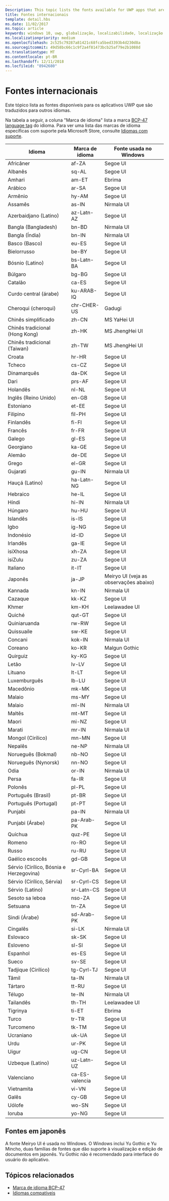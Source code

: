 ```yaml
---
Description: This topic lists the fonts available for UWP apps that are localized into languages other than U.S. English.
title: Fontes internacionais
template: detail.hbs
ms.date: 11/02/2017
ms.topic: article
keywords: windows 10, uwp, globalização, localizabilidade, localização
ms.localizationpriority: medium
ms.openlocfilehash: 2c525c79287a81421c68fca5bed3393b4d230d8a
ms.sourcegitcommit: 49d58bc66c1c9f2a4f81473bcb25af79e2b1088d
ms.translationtype: MT
ms.contentlocale: pt-BR
ms.lasthandoff: 12/11/2018
ms.locfileid: "8942680"
---
```

# <a name="international-fonts"></a>Fontes internacionais

Este tópico lista as fontes disponíveis para os aplicativos UWP que são traduzidos para outros idiomas.

Na tabela a seguir, a coluna "Marca de idioma" lista a marca [BCP-47 language tag](http://go.microsoft.com/fwlink/p/?linkid=227302) do idioma. Para ver uma lista das marcas de idioma específicas com suporte pela Microsoft Store, consulte [Idiomas com suporte](../../publish/supported-languages.md).

| Idioma | Marca de idioma | Fonte usada no Windows |
| --------- | ----------- | -------------------- |
| Africâner | af-ZA | Segoe UI |
| Albanês | sq-AL | Segoe UI |
| Amhari | am-ET | Ebrima |
| Arábico | ar-SA | Segoe UI |
| Armênio | hy-AM | Segoe UI |
| Assamês | as-IN | Nirmala UI |
| Azerbaidjano (Latino) | az-Latn-AZ | Segoe UI |
| Bangla (Bangladesh) | bn-BD | Nirmala UI |
| Bangla (Índia) | bn-IN | Nirmala UI |
| Basco (Basco) | eu-ES | Segoe UI |
| Bielorrusso | be-BY | Segoe UI |
| Bósnio (Latino) | bs-Latn-BA | Segoe UI |
| Búlgaro | bg-BG | Segoe UI |
| Catalão | ca-ES | Segoe UI |
| Curdo central (árabe) | ku-ARAB-IQ | Segoe UI |
| Cheroqui (cheroqui) | chr-CHER-US | Gadugi |
| Chinês simplificado | zh-CN | MS YaHei UI |
| Chinês tradicional (Hong Kong) | zh-HK | MS JhengHei UI |
| Chinês tradicional (Taiwan) | zh-TW | MS JhengHei UI |
| Croata | hr-HR | Segoe UI |
| Tcheco | cs-CZ | Segoe UI |
| Dinamarquês | da-DK | Segoe UI |
| Dari | prs-AF | Segoe UI |
| Holandês | nl-NL | Segoe UI |
| Inglês (Reino Unido) | en-GB | Segoe UI |
| Estoniano | et-EE | Segoe UI |
| Filipino | fil-PH | Segoe UI |
| Finlandês | fi-FI | Segoe UI |
| Francês | fr-FR | Segoe UI |
| Galego | gl-ES | Segoe UI |
| Georgiano | ka-GE | Segoe UI |
| Alemão | de-DE | Segoe UI |
| Grego | el-GR | Segoe UI |
| Gujarati | gu-IN | Nirmala UI |
| Hauçá (Latino) | ha-Latn-NG | Segoe UI |
| Hebraico | he-IL | Segoe UI |
| Híndi | hi-IN | Nirmala UI |
| Húngaro | hu-HU | Segoe UI |
| Islandês | is-IS | Segoe UI |
| Igbo | ig-NG | Segoe UI |
| Indonésio | id-ID | Segoe UI |
| Irlandês | ga-IE | Segoe UI |
| isiXhosa | xh-ZA | Segoe UI |
| isiZulu | zu-ZA | Segoe UI |
| Italiano | it-IT | Segoe UI |
| Japonês | ja-JP | Meiryo UI (veja as observações abaixo) |
| Kannada | kn-IN | Nirmala UI |
| Cazaque | kk-KZ | Segoe UI |
| Khmer | km-KH | Leelawadee UI |
| Quiché | qut-GT | Segoe UI |
| Quiniaruanda | rw-RW | Segoe UI |
| Quissuaíle | sw-KE | Segoe UI |
| Concani | kok-IN | Nirmala UI |
| Coreano | ko-KR | Malgun Gothic |
| Quirguiz | ky-KG | Segoe UI |
| Letão | lv-LV | Segoe UI |
| Lituano | lt-LT | Segoe UI |
| Luxemburguês | lb-LU | Segoe UI |
| Macedônio | mk-MK | Segoe UI |
| Malaio | ms-MY | Segoe UI |
| Malaio | ml-IN | Nirmala UI |
| Maltês | mt-MT | Segoe UI |
| Maori | mi-NZ | Segoe UI |
| Marati | mr-IN | Nirmala UI |
| Mongol (Cirílico) | mn-MN | Segoe UI |
| Nepalês | ne-NP | Nirmala UI |
| Norueguês (Bokmal) | nb-NO | Segoe UI |
| Norueguês (Nynorsk) | nn-NO | Segoe UI |
| Odia | or-IN | Nirmala UI |
| Persa | fa-IR | Segoe UI |
| Polonês | pl-PL | Segoe UI |
| Português (Brasil) | pt-BR | Segoe UI |
| Português (Portugal) | pt-PT | Segoe UI |
| Punjabi | pa-IN | Nirmala UI |
| Punjabi (Árabe) | pa-Arab-PK | Segoe UI |
| Quíchua | quz-PE | Segoe UI |
| Romeno | ro-RO | Segoe UI |
| Russo | ru-RU | Segoe UI |
| Gaélico escocês | gd-GB | Segoe UI |
| Sérvio (Cirílico, Bósnia e Herzegovina) | sr-Cyrl-BA | Segoe UI |
| Sérvio (Cirílico, Sérvia) | sr-Cyrl-CS | Segoe UI |
| Sérvio (Latino) | sr-Latn-CS | Segoe UI |
| Sesoto sa leboa | nso-ZA | Segoe UI |
| Setsuana | tn-ZA | Segoe UI |
| Sindi (Árabe) | sd-Arab-PK | Segoe UI |
| Cingalês | si-LK | Nirmala UI |
| Eslovaco | sk-SK | Segoe UI |
| Esloveno | sl-SI | Segoe UI |
| Espanhol | es-ES | Segoe UI |
| Sueco | sv-SE | Segoe UI |
| Tadjique (Cirílico) | tg-Cyrl-TJ | Segoe UI |
| Tâmil | ta-IN | Nirmala UI |
| Tártaro | tt-RU | Segoe UI |
| Télugo | te-IN | Nirmala UI |
| Tailandês | th-TH | Leelawadee UI |
| Tigrinya | ti-ET | Ebrima |
| Turco | tr-TR | Segoe UI |
| Turcomeno | tk-TM | Segoe UI |
| Ucraniano | uk-UA | Segoe UI |
| Urdu | ur-PK | Segoe UI |
| Uigur | ug-CN | Segoe UI |
| Uzbeque (Latino) | uz-Latn-UZ | Segoe UI |
| Valenciano | ca-ES-valencia | Segoe UI |
| Vietnamita | vi-VN | Segoe UI |
| Galês | cy-GB | Segoe UI |
| Uólofe | wo-SN | Segoe UI |
| Ioruba | yo-NG | Segoe UI |

## <a name="japanese-fonts"></a>Fontes em japonês

A fonte Meiryo UI é usada no Windows. O Windows inclui Yu Gothic e Yu Mincho, duas famílias de fontes que dão suporte à visualização e edição de documentos em japonês. Yu Gothic não é recomendado para interface do usuário do aplicativo.

## <a name="related-topics"></a>Tópicos relacionados

* [Marca de idioma BCP-47](http://go.microsoft.com/fwlink/p/?linkid=227302)
* [Idiomas compatíveis](../../publish/supported-languages.md)
